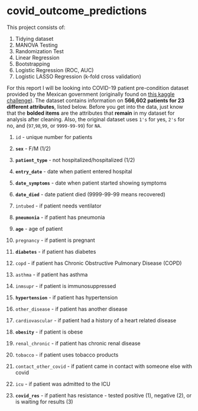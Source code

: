 # covid_outcome_predictions

This project consists of:

  1) Tidying dataset
  2) MANOVA Testing
  3) Randomization Test
  4) Linear Regression
  5) Bootstrapping
  6) Logistic Regression (ROC, AUC)
  7) Logistic LASSO Regression (k-fold cross validation)

For this report I will be looking into COVID-19 patient pre-condition dataset provided by the Mexican government (originally found on  [this kaggle challenge](https://www.kaggle.com/tanmoyx/covid19-patient-precondition-dataset)). The dataset contains information on **566,602 patients for 23 different attributes**, listed below. Before you get into the data, just know that the **bolded items** are the attributes that **remain** in my dataset for analysis after cleaning. Also, the original dataset uses `1's` for yes, `2's` for no, and (`97`,`98`,`99`, or `9999-99-99`) for `NA`.

1. `id` - unique number for patients

2. **`sex`** - F/M (1/2)

3. **`patient_type`** - not hospitalized/hospitalized (1/2) 

4. **`entry_date`** - date when patient entered hospital

5. **`date_symptoms`** - date when patient started showing symptoms

6. **`date_died`** - date patient died (9999-99-99 means recovered)

7. `intubed` - if patient needs ventilator

8. **`pneumonia`** - if patient has pneumonia

9. **`age`** - age of patient

10. `pregnancy` - if patient is pregnant

11. **`diabetes`** - if patient has diabetes

12. `copd` - if patient has Chronic Obstructive Pulmonary Disease (COPD)

13. `asthma` - if patient has asthma

14. `inmsupr` - if patient is immunosuppressed

15. **`hypertension`** - if patient has hypertension

16. `other_disease` - if patient has another disease

17. `cardiovascular` - if patient had a history of a heart related disease

18. **`obesity`** - if patient is obese

19. `renal_chronic` - if patient has chronic renal disease

20. `tobacco` - if patient uses tobacco products

21. `contact_other_covid` - if patient came in contact with someone else with covid

22. `icu` - if patient was admitted to the ICU

23. **`covid_res`** - if patient has resistance - tested positive (1), negative (2), or is waiting for results (3)
